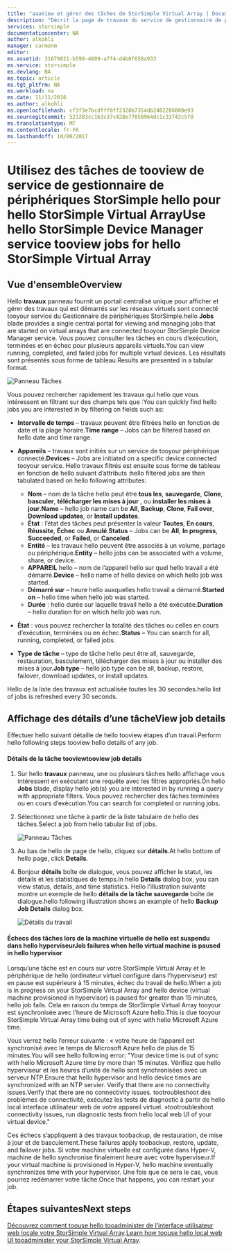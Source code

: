 ```yaml
---
title: "aaaView et gérer des tâches de StorSimple Virtual Array | Documents Microsoft"
description: "Décrit la page de travaux du service de gestionnaire de périphérique StorSimple hello et comment toouse il tootrack des travaux récents et en cours pour hello StorSimple Virtual Array."
services: storsimple
documentationcenter: NA
author: alkohli
manager: carmonm
editor: 
ms.assetid: 31879821-b599-4609-a7f4-d4b0f658a933
ms.service: storsimple
ms.devlang: NA
ms.topic: article
ms.tgt_pltfrm: NA
ms.workload: na
ms.date: 11/11/2016
ms.author: alkohli
ms.openlocfilehash: cf3f3e7bcdfff0ff2328b7354db2482286800e93
ms.sourcegitcommit: 523283cc1b3c37c428e77850964dc1c33742c5f0
ms.translationtype: MT
ms.contentlocale: fr-FR
ms.lasthandoff: 10/06/2017
---
```

# <a name="use-hello-storsimple-device-manager-service-tooview-jobs-for-hello-storsimple-virtual-array"></a><span data-ttu-id="f5a92-103">Utilisez des tâches de tooview de service de gestionnaire de périphériques StorSimple hello pour hello StorSimple Virtual Array</span><span class="sxs-lookup"><span data-stu-id="f5a92-103">Use hello StorSimple Device Manager service tooview jobs for hello StorSimple Virtual Array</span></span>
## <a name="overview"></a><span data-ttu-id="f5a92-104">Vue d'ensemble</span><span class="sxs-lookup"><span data-stu-id="f5a92-104">Overview</span></span>
<span data-ttu-id="f5a92-105">Hello **travaux** panneau fournit un portail centralisé unique pour afficher et gérer des travaux qui est démarrés sur les réseaux virtuels sont connecté tooyour service du Gestionnaire de périphériques StorSimple.</span><span class="sxs-lookup"><span data-stu-id="f5a92-105">hello **Jobs** blade provides a single central portal for viewing and managing jobs that are started on virtual arrays that are connected tooyour StorSimple Device Manager service.</span></span> <span data-ttu-id="f5a92-106">Vous pouvez consulter les tâches en cours d’exécution, terminées et en échec pour plusieurs appareils virtuels.</span><span class="sxs-lookup"><span data-stu-id="f5a92-106">You can view running, completed, and failed jobs for multiple virtual devices.</span></span> <span data-ttu-id="f5a92-107">Les résultats sont présentés sous forme de tableau.</span><span class="sxs-lookup"><span data-stu-id="f5a92-107">Results are presented in a tabular format.</span></span>

![Panneau Tâches](./media/storsimple-virtual-array-manage-jobs/ova-jobs-blade.png)

<span data-ttu-id="f5a92-109">Vous pouvez rechercher rapidement les travaux qui hello que vous intéressent en filtrant sur des champs tels que :</span><span class="sxs-lookup"><span data-stu-id="f5a92-109">You can quickly find hello jobs you are interested in by filtering on fields such as:</span></span>

* <span data-ttu-id="f5a92-110">**Intervalle de temps** – travaux peuvent être filtrées hello en fonction de date et la plage horaire.</span><span class="sxs-lookup"><span data-stu-id="f5a92-110">**Time range** – Jobs can be filtered based on hello date and time range.</span></span>
* <span data-ttu-id="f5a92-111">**Appareils** – travaux sont initiés sur un service de tooyour périphérique connecté.</span><span class="sxs-lookup"><span data-stu-id="f5a92-111">**Devices** – Jobs are initiated on a specific device connected tooyour service.</span></span> <span data-ttu-id="f5a92-112">Hello travaux filtrés est ensuite sous forme de tableau en fonction de hello suivant d’attributs :</span><span class="sxs-lookup"><span data-stu-id="f5a92-112">hello filtered jobs are then tabulated based on hello following attributes:</span></span>
  
  * <span data-ttu-id="f5a92-113">**Nom** – nom de la tâche hello peut être **tous les**, **sauvegarde**, **Clone**, **basculer**, **télécharger les mises à jour** , ou **installer les mises à jour**.</span><span class="sxs-lookup"><span data-stu-id="f5a92-113">**Name** – hello job name can be **All**, **Backup**, **Clone**, **Fail over**, **Download updates**, or **Install updates**.</span></span>
  * <span data-ttu-id="f5a92-114">**État** : l’état des tâches peut présenter la valeur **Toutes**, **En cours**, **Réussite**, **Échec** ou **Annulé**.</span><span class="sxs-lookup"><span data-stu-id="f5a92-114">**Status** – Jobs can be **All**, **In progress**, **Succeeded**, or **Failed**, or **Canceled**.</span></span>
  * <span data-ttu-id="f5a92-115">**Entité** – les travaux hello peuvent être associés à un volume, partage ou périphérique.</span><span class="sxs-lookup"><span data-stu-id="f5a92-115">**Entity** – hello jobs can be associated with a volume, share, or device.</span></span>
  * <span data-ttu-id="f5a92-116">**APPAREIL** hello – nom de l’appareil hello sur quel hello travail a été démarré.</span><span class="sxs-lookup"><span data-stu-id="f5a92-116">**Device** – hello name of hello device on which hello job was started.</span></span>
  * <span data-ttu-id="f5a92-117">**Démarré sur** – heure hello auxquelles hello travail a démarré.</span><span class="sxs-lookup"><span data-stu-id="f5a92-117">**Started on** – hello time when hello job was started.</span></span>
  * <span data-ttu-id="f5a92-118">**Durée** : hello durée sur laquelle travail hello a été exécutée.</span><span class="sxs-lookup"><span data-stu-id="f5a92-118">**Duration** – hello duration for on which hello job was run.</span></span>
* <span data-ttu-id="f5a92-119">**État** : vous pouvez rechercher la totalité des tâches ou celles en cours d’exécution, terminées ou en échec.</span><span class="sxs-lookup"><span data-stu-id="f5a92-119">**Status** – You can search for all, running, completed, or failed jobs.</span></span>
* <span data-ttu-id="f5a92-120">**Type de tâche** – type de tâche hello peut être all, sauvegarde, restauration, basculement, télécharger des mises à jour ou installer des mises à jour.</span><span class="sxs-lookup"><span data-stu-id="f5a92-120">**Job type** – hello job type can be all, backup, restore, failover, download updates, or install updates.</span></span>

<span data-ttu-id="f5a92-121">Hello de la liste des travaux est actualisée toutes les 30 secondes.</span><span class="sxs-lookup"><span data-stu-id="f5a92-121">hello list of jobs is refreshed every 30 seconds.</span></span>

## <a name="view-job-details"></a><span data-ttu-id="f5a92-122">Affichage des détails d’une tâche</span><span class="sxs-lookup"><span data-stu-id="f5a92-122">View job details</span></span>
<span data-ttu-id="f5a92-123">Effectuer hello suivant détaille de hello tooview étapes d’un travail.</span><span class="sxs-lookup"><span data-stu-id="f5a92-123">Perform hello following steps tooview hello details of any job.</span></span>

#### <a name="tooview-job-details"></a><span data-ttu-id="f5a92-124">Détails de la tâche tooview</span><span class="sxs-lookup"><span data-stu-id="f5a92-124">tooview job details</span></span>
1. <span data-ttu-id="f5a92-125">Sur hello **travaux** panneau, une ou plusieurs tâches hello affichage vous intéressent en exécutant une requête avec les filtres appropriés.</span><span class="sxs-lookup"><span data-stu-id="f5a92-125">On hello **Jobs** blade, display hello job(s) you are interested in by running a query with appropriate filters.</span></span> <span data-ttu-id="f5a92-126">Vous pouvez rechercher des tâches terminées ou en cours d’exécution.</span><span class="sxs-lookup"><span data-stu-id="f5a92-126">You can search for completed or running jobs.</span></span>
2. <span data-ttu-id="f5a92-127">Sélectionnez une tâche à partir de la liste tabulaire de hello des tâches.</span><span class="sxs-lookup"><span data-stu-id="f5a92-127">Select a job from hello tabular list of jobs.</span></span>
   
    ![Panneau Tâches](./media/storsimple-virtual-array-manage-jobs/ova-jobs-blade.png)
3. <span data-ttu-id="f5a92-129">Au bas de hello de page de hello, cliquez sur **détails**.</span><span class="sxs-lookup"><span data-stu-id="f5a92-129">At hello bottom of hello page, click **Details**.</span></span>
4. <span data-ttu-id="f5a92-130">Bonjour **détails** boîte de dialogue, vous pouvez afficher le statut, les détails et les statistiques de temps.</span><span class="sxs-lookup"><span data-stu-id="f5a92-130">In hello **Details** dialog box, you can view status, details, and time statistics.</span></span> <span data-ttu-id="f5a92-131">Hello l’illustration suivante montre un exemple de hello **détails de la tâche sauvegarde** boîte de dialogue.</span><span class="sxs-lookup"><span data-stu-id="f5a92-131">hello following illustration shows an example of hello **Backup Job Details** dialog box.</span></span>
   
    ![Détails du travail](./media/storsimple-virtual-array-manage-jobs/ova-jobs-details.png)

#### <a name="job-failures-when-hello-virtual-machine-is-paused-in-hello-hypervisor"></a><span data-ttu-id="f5a92-133">Échecs des tâches lors de la machine virtuelle de hello est suspendu dans hello hyperviseur</span><span class="sxs-lookup"><span data-stu-id="f5a92-133">Job failures when hello virtual machine is paused in hello hypervisor</span></span>
<span data-ttu-id="f5a92-134">Lorsqu’une tâche est en cours sur votre StorSimple Virtual Array et le périphérique de hello (ordinateur virtuel configuré dans l’hyperviseur) est en pause est supérieure à 15 minutes, échec du travail de hello.</span><span class="sxs-lookup"><span data-stu-id="f5a92-134">When a job is in progress on your StorSimple Virtual Array and hello device (virtual machine provisioned in hypervisor) is paused for greater than 15 minutes, hello job fails.</span></span> <span data-ttu-id="f5a92-135">Cela en raison du temps de StorSimple Virtual Array tooyour est synchronisée avec l’heure de Microsoft Azure hello.</span><span class="sxs-lookup"><span data-stu-id="f5a92-135">This is due tooyour StorSimple Virtual Array time being out of sync with hello Microsoft Azure time.</span></span> 

<span data-ttu-id="f5a92-136">Vous verrez hello l’erreur suivante : « votre heure de l’appareil est synchronisé avec le temps de Microsoft Azure hello de plus de 15 minutes.</span><span class="sxs-lookup"><span data-stu-id="f5a92-136">You will see hello following error: "Your device time is out of sync with hello Microsoft Azure time by more than 15 minutes.</span></span> <span data-ttu-id="f5a92-137">Vérifiez que hello hyperviseur et les heures d’unité de hello sont synchronisées avec un serveur NTP.</span><span class="sxs-lookup"><span data-stu-id="f5a92-137">Ensure that hello hypervisor and hello device times are synchronized with an NTP servier.</span></span> <span data-ttu-id="f5a92-138">Verify that there are no connectivity issues.</span><span class="sxs-lookup"><span data-stu-id="f5a92-138">Verify that there are no connectivity issues.</span></span> <span data-ttu-id="f5a92-139">tootroubleshoot des problèmes de connectivité, exécutez les tests de diagnostic à partir de hello local interface utilisateur web de votre appareil virtuel. »</span><span class="sxs-lookup"><span data-stu-id="f5a92-139">tootroubleshoot connectivity issues, run diagnostic tests from hello local web UI of your virtual device."</span></span>

<span data-ttu-id="f5a92-140">Ces échecs s’appliquent à des travaux toobackup, de restauration, de mise à jour et de basculement.</span><span class="sxs-lookup"><span data-stu-id="f5a92-140">These failures apply toobackup, restore, update, and failover jobs.</span></span> <span data-ttu-id="f5a92-141">Si votre machine virtuelle est configurée dans Hyper-V, machine de hello synchronise finalement heure avec votre hyperviseur.</span><span class="sxs-lookup"><span data-stu-id="f5a92-141">If your virtual machine is provisioned in Hyper-V, hello machine eventually synchronizes time with your hypervisor.</span></span> <span data-ttu-id="f5a92-142">Une fois que ce sera le cas, vous pourrez redémarrer votre tâche.</span><span class="sxs-lookup"><span data-stu-id="f5a92-142">Once that happens, you can restart your job.</span></span>

## <a name="next-steps"></a><span data-ttu-id="f5a92-143">Étapes suivantes</span><span class="sxs-lookup"><span data-stu-id="f5a92-143">Next steps</span></span>
<span data-ttu-id="f5a92-144">[Découvrez comment toouse hello tooadminister de l’interface utilisateur web locale votre StorSimple Virtual Array](storsimple-ova-web-ui-admin.md).</span><span class="sxs-lookup"><span data-stu-id="f5a92-144">[Learn how toouse hello local web UI tooadminister your StorSimple Virtual Array](storsimple-ova-web-ui-admin.md).</span></span>

